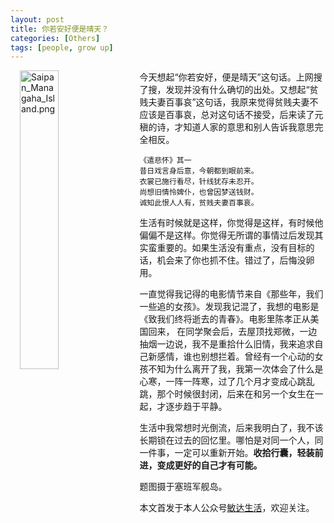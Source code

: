 ```yaml
---
layout: post
title: 你若安好便是晴天？
categories: [Others]
tags: [people, grow up]
---
```


<img alt="Saipan_Managaha_Island.png" src="{{site.url}}/public/images/misc/Saipan_Managaha_Island_by_zoe.png" width="35%" align="left" style="margin: 0px 15px">

今天想起“你若安好，便是晴天”这句话。上网搜了搜，发现并没有什么确切的出处。又想起“贫贱夫妻百事哀”这句话，我原来觉得贫贱夫妻不应该是百事哀，总对这句话不接受，后来读了元稹的诗，才知道人家的意思和别人告诉我意思完全相反。

```
《遣悲怀》其一
昔日戏言身后意，今朝都到眼前来。
衣裳已施行看尽，针线犹存未忍开。
尚想旧情怜婢仆，也曾因梦送钱财。
诚知此恨人人有，贫贱夫妻百事哀。
```

生活有时候就是这样，你觉得是这样，有时候他偏偏不是这样。你觉得无所谓的事情过后发现其实蛮重要的。如果生活没有重点，没有目标的话，机会来了你也抓不住。错过了，后悔没卵用。

一直觉得我记得的电影情节来自《那些年，我们一些追的女孩》。发现我记混了，我想的电影是《致我们终将逝去的青春》。电影里陈孝正从美国回来， 在同学聚会后，去屋顶找郑微，一边抽烟一边说，我不是重拾什么旧情，我来追求自己新感情，谁也别想拦着。曾经有一个心动的女孩不知为什么离开了我，我第一次体会了什么是心寒，一阵一阵寒，过了几个月才变成心跳乱跳，那个时候很封闭，后来在和另一个女生在一起，才逐步趋于平静。

生活中我常想时光倒流，后来我明白了，我不该长期锁在过去的回忆里。哪怕是对同一个人，同一件事，一定可以重新开始。**收拾行囊，轻装前进，变成更好的自己才有可能。**

题图摄于塞班军舰岛。

本文首发于本人公众号[敏达生活](https://mp.weixin.qq.com/s/vIF_hSouu46lv0S3MdIvAA)，欢迎关注。
